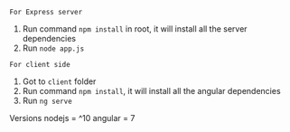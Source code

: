 `For Express server`
1. Run command `npm install` in root, it will install all the server dependencies
2. Run `node app.js`

`For client side`
1. Got to `client` folder
1. Run command `npm install`, it will install all the angular dependencies
2. Run `ng serve`

Versions 
 nodejs = ^10
 angular = 7